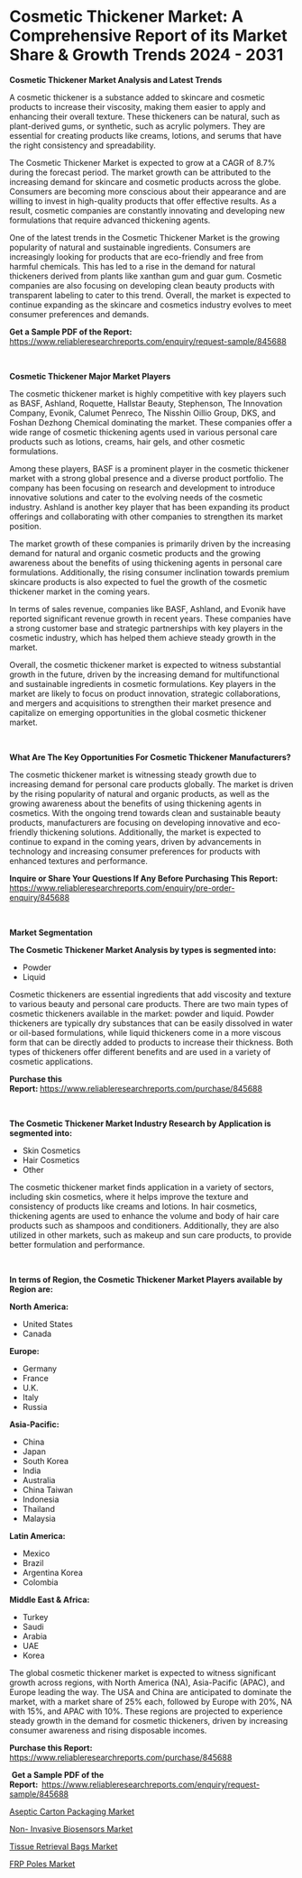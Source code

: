 <p><h1>Cosmetic Thickener Market: A Comprehensive Report of its Market Share & Growth Trends 2024 - 2031</h1></p><p><strong>Cosmetic Thickener Market Analysis and Latest Trends</strong></p>
<p><p>A cosmetic thickener is a substance added to skincare and cosmetic products to increase their viscosity, making them easier to apply and enhancing their overall texture. These thickeners can be natural, such as plant-derived gums, or synthetic, such as acrylic polymers. They are essential for creating products like creams, lotions, and serums that have the right consistency and spreadability.</p><p>The Cosmetic Thickener Market is expected to grow at a CAGR of 8.7% during the forecast period. The market growth can be attributed to the increasing demand for skincare and cosmetic products across the globe. Consumers are becoming more conscious about their appearance and are willing to invest in high-quality products that offer effective results. As a result, cosmetic companies are constantly innovating and developing new formulations that require advanced thickening agents.</p><p>One of the latest trends in the Cosmetic Thickener Market is the growing popularity of natural and sustainable ingredients. Consumers are increasingly looking for products that are eco-friendly and free from harmful chemicals. This has led to a rise in the demand for natural thickeners derived from plants like xanthan gum and guar gum. Cosmetic companies are also focusing on developing clean beauty products with transparent labeling to cater to this trend. Overall, the market is expected to continue expanding as the skincare and cosmetics industry evolves to meet consumer preferences and demands.</p></p>
<p><strong>Get a Sample PDF of the Report:&nbsp;</strong> <a href="https://www.reliableresearchreports.com/enquiry/request-sample/845688">https://www.reliableresearchreports.com/enquiry/request-sample/845688</a></p>
<p>&nbsp;</p>
<p><strong>Cosmetic Thickener Major Market Players</strong></p>
<p><p>The cosmetic thickener market is highly competitive with key players such as BASF, Ashland, Roquette, Hallstar Beauty, Stephenson, The Innovation Company, Evonik, Calumet Penreco, The Nisshin Oillio Group, DKS, and Foshan Dezhong Chemical dominating the market. These companies offer a wide range of cosmetic thickening agents used in various personal care products such as lotions, creams, hair gels, and other cosmetic formulations.</p><p>Among these players, BASF is a prominent player in the cosmetic thickener market with a strong global presence and a diverse product portfolio. The company has been focusing on research and development to introduce innovative solutions and cater to the evolving needs of the cosmetic industry. Ashland is another key player that has been expanding its product offerings and collaborating with other companies to strengthen its market position.</p><p>The market growth of these companies is primarily driven by the increasing demand for natural and organic cosmetic products and the growing awareness about the benefits of using thickening agents in personal care formulations. Additionally, the rising consumer inclination towards premium skincare products is also expected to fuel the growth of the cosmetic thickener market in the coming years.</p><p>In terms of sales revenue, companies like BASF, Ashland, and Evonik have reported significant revenue growth in recent years. These companies have a strong customer base and strategic partnerships with key players in the cosmetic industry, which has helped them achieve steady growth in the market.</p><p>Overall, the cosmetic thickener market is expected to witness substantial growth in the future, driven by the increasing demand for multifunctional and sustainable ingredients in cosmetic formulations. Key players in the market are likely to focus on product innovation, strategic collaborations, and mergers and acquisitions to strengthen their market presence and capitalize on emerging opportunities in the global cosmetic thickener market.</p></p>
<p>&nbsp;</p>
<p><strong>What Are The Key Opportunities For Cosmetic Thickener Manufacturers?</strong></p>
<p><p>The cosmetic thickener market is witnessing steady growth due to increasing demand for personal care products globally. The market is driven by the rising popularity of natural and organic products, as well as the growing awareness about the benefits of using thickening agents in cosmetics. With the ongoing trend towards clean and sustainable beauty products, manufacturers are focusing on developing innovative and eco-friendly thickening solutions. Additionally, the market is expected to continue to expand in the coming years, driven by advancements in technology and increasing consumer preferences for products with enhanced textures and performance.</p></p>
<p><strong>Inquire or Share Your Questions If Any Before Purchasing This Report:</strong> <a href="https://www.reliableresearchreports.com/enquiry/pre-order-enquiry/845688">https://www.reliableresearchreports.com/enquiry/pre-order-enquiry/845688</a></p>
<p>&nbsp;</p>
<p><strong>Market Segmentation</strong></p>
<p><strong>The Cosmetic Thickener Market Analysis by types is segmented into:</strong></p>
<p><ul><li>Powder</li><li>Liquid</li></ul></p>
<p><p>Cosmetic thickeners are essential ingredients that add viscosity and texture to various beauty and personal care products. There are two main types of cosmetic thickeners available in the market: powder and liquid. Powder thickeners are typically dry substances that can be easily dissolved in water or oil-based formulations, while liquid thickeners come in a more viscous form that can be directly added to products to increase their thickness. Both types of thickeners offer different benefits and are used in a variety of cosmetic applications.</p></p>
<p><strong>Purchase this Report:&nbsp;</strong><a href="https://www.reliableresearchreports.com/purchase/845688">https://www.reliableresearchreports.com/purchase/845688</a></p>
<p>&nbsp;</p>
<p><strong>The Cosmetic Thickener Market Industry Research by Application is segmented into:</strong></p>
<p><ul><li>Skin Cosmetics</li><li>Hair Cosmetics</li><li>Other</li></ul></p>
<p><p>The cosmetic thickener market finds application in a variety of sectors, including skin cosmetics, where it helps improve the texture and consistency of products like creams and lotions. In hair cosmetics, thickening agents are used to enhance the volume and body of hair care products such as shampoos and conditioners. Additionally, they are also utilized in other markets, such as makeup and sun care products, to provide better formulation and performance.</p></p>
<p>&nbsp;</p>
<p><strong>In terms of Region, the Cosmetic Thickener Market Players available by Region are:</strong></p>
<p>
    <p> <strong> North America: </strong>
        <ul>
            <li>United States</li>
            <li>Canada</li>
        </ul>
        </p> 
    <p> <strong> Europe: </strong>
        <ul>
            <li>Germany</li>
            <li>France</li>
            <li>U.K.</li>
            <li>Italy</li>
            <li>Russia</li>
        </ul>
        </p> 
    <p> <strong> Asia-Pacific: </strong>
        <ul>
            <li>China</li>
            <li>Japan</li>
            <li>South Korea</li>
            <li>India</li>
            <li>Australia</li>
            <li>China Taiwan</li>
            <li>Indonesia</li>
            <li>Thailand</li>
            <li>Malaysia</li>
        </ul>
        </p> 
    <p> <strong> Latin America: </strong>
        <ul>
            <li>Mexico</li>
            <li>Brazil</li>
            <li>Argentina Korea</li>
            <li>Colombia</li>
        </ul>
        </p> 
    <p> <strong> Middle East & Africa: </strong>
        <ul>
            <li>Turkey</li>
            <li>Saudi</li>
            <li>Arabia</li>
            <li>UAE</li>
            <li>Korea</li>
        </ul>
    </p>
    </p>
<p><p>The global cosmetic thickener market is expected to witness significant growth across regions, with North America (NA), Asia-Pacific (APAC), and Europe leading the way. The USA and China are anticipated to dominate the market, with a market share of 25% each, followed by Europe with 20%, NA with 15%, and APAC with 10%. These regions are projected to experience steady growth in the demand for cosmetic thickeners, driven by increasing consumer awareness and rising disposable incomes.</p></p>
<p><strong>Purchase this Report: </strong><a href="https://www.reliableresearchreports.com/purchase/845688">https://www.reliableresearchreports.com/purchase/845688</a></p>
<p>&nbsp;<strong>Get a Sample PDF of the Report:&nbsp;&nbsp;</strong><a href="https://www.reliableresearchreports.com/enquiry/request-sample/845688">https://www.reliableresearchreports.com/enquiry/request-sample/845688</a></p>
<p><strong></strong></p>
<p><p><a href="https://github.com/juniordelafrance/Market-Research-Report-List-2/blob/main/aseptic-carton-packaging-market.md">Aseptic Carton Packaging Market</a></p><p><a href="https://issuu.com/reportprime-2/docs/non-invasive-biosensors-market-size-2030.pptx">Non- Invasive Biosensors Market</a></p><p><a href="https://issuu.com/reportprime-2/docs/tissue-retrieval-bags-market-size-2030.pptx">Tissue Retrieval Bags Market</a></p><p><a href="https://github.com/jaidynmorantestelletmjzya/Market-Research-Report-List-1/blob/main/frp-poles-market.md">FRP Poles Market</a></p></p>